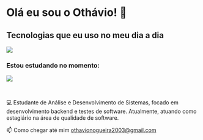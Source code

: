 # Olá eu sou o Othávio! 👋

## Tecnologias que eu uso no meu dia a dia

<div style="display: inline_block">
<p align="left">
  <a href="https://skillicons.dev">
    <img src="https://skillicons.dev/icons?i=cs,azure,mysql,postman&theme=light" />
  </a>
</p>
</div>

### Estou estudando no momento:

<div style="display: inline_block">
<p align="left">
  <a href="https://skillicons.dev">
    <img src="https://skillicons.dev/icons?i=cs,dotnet,mysql,mongodb,git,js&theme=light" />
  </a>
</p>
</div><br/>
  
💻 Estudante de Análise e Desenvolvimento de Sistemas, focado em desenvolvimento backend e testes de software. Atualmente, atuando como estagiário na área de qualidade de software.

📫 Como chegar até mim othavionogueira2003@gmail.com
